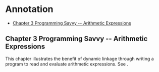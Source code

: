 # Annotation
<!-- TOC depthFrom:2 depthTo:6 withLinks:1 updateOnSave:1 orderedList:0 -->

- [Chapter 3 Programming Savvy -- Arithmetic Expressions](#chapter-3-programming-savvy-arithmetic-expressions)

<!-- /TOC -->

## Chapter 3 Programming Savvy -- Arithmetic Expressions

This chapter illustrates the benefit of dynamic linkage through writing a program to read and evaluate arithmetic expressions. See []().
